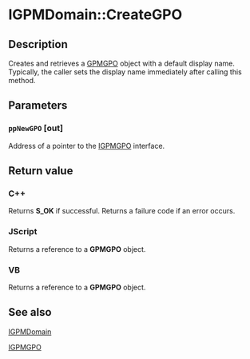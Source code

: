 # IGPMDomain::CreateGPO

## Description

Creates and retrieves a
[GPMGPO](https://learn.microsoft.com/previous-versions/windows/desktop/api/gpmgmt/nn-gpmgmt-igpmgpo) object with a default display name. Typically, the caller sets the display name immediately after calling this method.

## Parameters

### `ppNewGPO` [out]

Address of a pointer to the
[IGPMGPO](https://learn.microsoft.com/previous-versions/windows/desktop/api/gpmgmt/nn-gpmgmt-igpmgpo) interface.

## Return value

### C++

Returns **S_OK** if successful. Returns a failure code if an error occurs.

### JScript

Returns a reference to a **GPMGPO** object.

### VB

Returns a reference to a **GPMGPO** object.

## See also

[IGPMDomain](https://learn.microsoft.com/previous-versions/windows/desktop/api/gpmgmt/nn-gpmgmt-igpmdomain)

[IGPMGPO](https://learn.microsoft.com/previous-versions/windows/desktop/api/gpmgmt/nn-gpmgmt-igpmgpo)